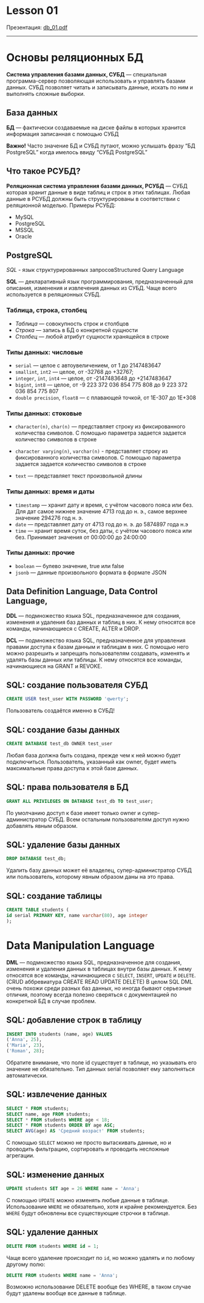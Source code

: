 # Lesson 01

Презентация: [db_01.pdf](https://github.com/ait-tr/cohort27/blob/main/basic_programming/lesson_01/presentation/db_01.pdf)

---

# Основы реляционных БД


**Система управления базами данных, СУБД** — специальная программа-сервер позволяющая использовать и управлять базами данных. СУБД позволяет читать и записывать данные, искать по ним и выполнять сложные выборки.


## База данных


**БД** — фактически создаваемые на диске файлы в которых хранится информация записанная с помощью СУБД


**Важно!**
Часто значение БД и СУБД путают, можно услышать фразу “БД PostgreSQL” когда имелось ввиду “СУБД PostgreSQL”


## Что такое РСУБД?


**Реляционная система управления базами данных, РСУБД** — СУБД которая хранит данные в виде таблиц и строк в этих таблицах.
Любая данные в РСУБД должны быть структурированы в соответствии с реляционной моделью.
Примеры РСУБД:


- MySQL
- PostgreSQL
- MSSQL
- Oracle


## PostgreSQL


_SQL_ - язык структурированных запросовStructured Query Language


**SQL** — декларативный язык программирования, предназначенный для описания, изменения и извлечения данных из СУБД. Чаще всего используется в реляционных СУБД.


### Таблица, строка, столбец


- _Таблица_ — совокупность строк и столбцов
- _Строка_ — запись в БД о конкретной сущности
- _Столбец_ — любой атрибут сущности хранящейся в строке


### Типы данных: числовые


- `serial` — целое с автоувеличением, от 1 до 2147483647
- `smallint`, `int2` — целое, от -32768 до +32767;
- `integer`, `int`, `int4` — целое, от -2147483648 до +2147483647
- `bigint`, `int8` — целое, от -9 223 372 036 854 775 808 до 9 223 372 036 854 775 807
- `double precision`, `float8` — с плавающей точкой, от 1E-307 до 1E+308


### Типы данных: стоковые


- `character(n)`, `char(n)` — представляет строку из фиксированного количества символов. С помощью параметра задается задается количество символов в строке


- `character varying(n)`, `varchar(n)` - представляет строку из фиксированного количества символов. С помощью параметра задается задается количество символов в строке
- `text` — представляет текст произвольной длины


### Типы данных: время и даты


- `timestamp` — хранит дату и время, с учётом часового пояса или без. Для дат самое нижнее значение 4713 год до н. э., самое верхнее значение 294276 год н. э.
- `date` — представляет дату от 4713 год до н. э. до 5874897 года н.э
- `time` — хранит время суток, без даты, с учётом часового пояса или без. Принимает значения от 00:00:00 до 24:00:00


### Типы данных: прочие
- `boolean` — булево значение, true или false
- `jsonb` — данные произвольного формата в формате JSON




## Data Definition Language, Data Control Language,
**DDL** — подмножество языка SQL, предназначенное для создания, изменения и удаления баз данных и таблиц в них. К нему относятся все команды, начинающиеся с CREATE, ALTER и DROP.


**DCL** — подмножество языка SQL, предназначенное для управления правами доступа к базам данным и таблицам в них. С помощью него можно разрешить и запрещать пользователям создавать, изменять и удалять базы данных или таблицы. К нему относятся все команды, начинающиеся на GRANT и REVOKE.




## SQL: создание пользователя СУБД
```sql
CREATE USER test_user WITH PASSWORD 'qwerty';
```
Пользователь создаётся именно в СУБД!




## SQL: создание базы данных
```sql
CREATE DATABASE test_db OWNER test_user
```
Любая база должна быть создана, прежде чем к ней можно будет подключиться.
Пользователь, указанный как owner, будет иметь максимальные права доступа к этой базе данных.


## SQL: права пользователя в БД


```sql
GRANT ALL PRIVILEGES ON DATABASE test_db TO test_user;
```
По умолчанию доступ к базе имеет только owner и супер-администратор СУБД. Всем остальным пользователям доступ нужно добавлять явным образом.


## SQL: удаление базы данных
```sql
DROP DATABASE test_db;
```
Удалить базу данных может её владелец, супер-администратор СУБД или пользователь, которому явным образом даны на это права.


## SQL: создание таблицы
```sql
CREATE TABLE students (
id serial PRIMARY KEY, nаme varchar(80), age integer
);
```


# Data Manipulation Language
**DML** — подмножество языка SQL, предназначенное для создания, изменения и удаления данных в таблицах внутри базы данных. К нему относятся все команды, начинающиеся с `SELECT`, `INSERT`, `UPDATE` и `DELETE`.
(CRUD аббревиатура CREATE READ UPDATE DELETE)
В целом SQL DML очень похожи среди разных баз данных, но иногда бывают серьезные отличия, поэтому всегда полезно сверяться с документацией по конкретной БД в случае проблем.


## SQL: добавление строк в таблицу
```sql
INSERT INTO students (name, age) VALUES
('Anna', 25),
('Maria', 23),
('Roman', 28);
```
Обратите внимание, что поле id существует в таблице, но указывать его значение не обязательно. Тип данных serial позволяет ему заполняться автоматически.


## SQL: извлечение данных
```sql
SELECT * FROM students;
SELECT name, age FROM students;
SELECT * FROM students WHERE age < 18;
SELECT * FROM students ORDER BY age ASC;
SELECT AVG(age) AS 'Средний возраст' FROM students;
```
С помощью `SELECT` можно не просто вытаскивать данные, но и проводить фильтрацию, сортировать и проводить несложные агрегации.


## SQL: изменение данных
```sql
UPDATE students SET age = 26 WHERE name = 'Anna';
```
С помощью `UPDATE` можно изменять любые данные в таблице.
Использование `WHERE` не обязательно, хотя и крайне рекомендуется. Без `WHERE` будут обновлены все существующие строчки в таблице.


## SQL: удаление данных
```sql
DELETE FROM students WHERE id = 1;
```
Чаще всего удаление происходит по `id`, но можно удалять и по любому другому полю:
```sql
DELETE FROM students WHERE name = 'Anna';
```
Возможно использование DELETE вообще без WHERE, в таком случае будут удалены вообще все данные в таблице.


